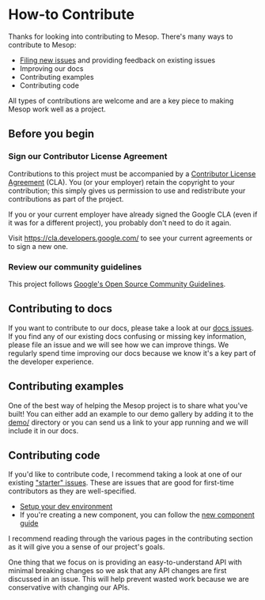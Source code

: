 # How-to Contribute

Thanks for looking into contributing to Mesop. There's many ways to contribute to Mesop:

- [Filing new issues](https://github.com/google/mesop/issues/new/choose) and providing feedback on existing issues
- Improving our docs
- Contributing examples
- Contributing code

All types of contributions are welcome and are a key piece to making Mesop work well as a project.

## Before you begin

### Sign our Contributor License Agreement

Contributions to this project must be accompanied by a
[Contributor License Agreement](https://cla.developers.google.com/about) (CLA).
You (or your employer) retain the copyright to your contribution; this simply
gives us permission to use and redistribute your contributions as part of the
project.

If you or your current employer have already signed the Google CLA (even if it
was for a different project), you probably don't need to do it again.

Visit <https://cla.developers.google.com/> to see your current agreements or to
sign a new one.

### Review our community guidelines

This project follows
[Google's Open Source Community Guidelines](https://opensource.google/conduct/).

## Contributing to docs

If you want to contribute to our docs, please take a look at our [docs issues](https://github.com/google/mesop/labels/docs). If you find any of our existing docs confusing or missing key information, please file an issue and we will see how we can improve things. We regularly spend time improving our docs because we know it's a key part of the developer experience.

## Contributing examples

One of the best way of helping the Mesop project is to share what you've built! You can either add an example to our demo gallery by adding it to the [demo/](https://github.com/google/mesop/tree/main/demo) directory or you can send us a link to your app running and we will include it in our docs.

## Contributing code

If you'd like to contribute code, I recommend taking a look at one of our existing ["starter" issues](https://github.com/google/mesop/labels/starter). These are issues that are good for first-time contributors as they are well-specified.

- [Setup your dev environment](./development.md)
- If you're creating a new component, you can follow the [new component guide](./new-component.md)

I recommend reading through the various pages in the contributing section as it will give you a sense of our project's goals.

One thing that we focus on is providing an easy-to-understand API with minimal breaking changes so we ask that any API changes are first discussed in an issue. This will help prevent wasted work because we are conservative with changing our APIs.
